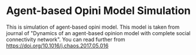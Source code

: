 # Agent-based Opini Model Simulation
This is simulation of agent-based opini model. This model is taken from journal of "Dynamics of an agent-based opinion model with complete social connectivity network". You can read further from https://doi.org/10.1016/j.chaos.2017.05.016

